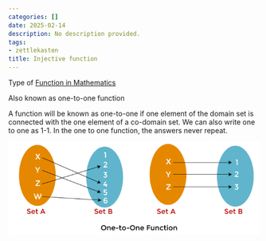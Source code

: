 ```yaml
---
categories: []
date: 2025-02-14
description: No description provided.
tags:
- zettlekasten
title: Injective function
---
```


Type of [Function in Mathematics](Function%20in%20Mathematics.md)

Also known as one-to-one function

A function will be known as one-to-one if one element of the domain set is connected with the one element of a co-domain set. We can also write one to one as 1-1. In the one to one function, the answers never repeat.

![injective functions](attachments/injective%20functions.png)